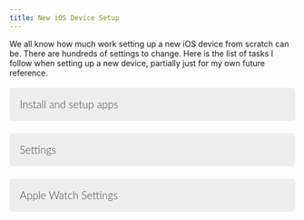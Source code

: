 ```yaml
---
title: New iOS Device Setup
---
```

We all know how much work setting up a new iOS device from scratch can be. There are hundreds of settings to change. Here is the list of tasks I follow when setting up a new device, partially just for my own future reference.

<style>
   /* Style the buttons that are used to open and close the accordion panel */
   .accordion {
       background-color: #eee;
       font-size: 14pt;
       font-weight: 300;
       font-family: "lato", sans-serif;
       margin: 4px 0px 4px 0px;
       border-radius: 5px;
       color: #444;
       cursor: pointer;
       padding: 18px;
       width: 100%;
       text-align: left;
       border: none;
       outline: none;
       transition: 0.4s;
   }

   /* Add a background color to the button if it is cdtcked on (add the .active class with JS), and when you move the mouse over it (hover) */
   .active, .accordion:hover {
       background-color: #aac;
   }

   /* Style the accordion panel. Note: hidden by defadlt */
   .panel {
       padding: 0 18px;
       font-size: 13pt;
       background-color: white;
       display: none;
       overflow: hidden;
   }

   dd {
       font-size: 17px;
   }
</style>
<button class = "accordion">Install and setup apps</button>
<div class = "panel">
   <button class = "accordion">Media Apps</button>
   <div class = "panel">
      <dl>
         <dt>Overcast</dt>
            <dd>Use account</dd>
            <dd>Dark theme</dd>
            <dd>Download on celldlar</dd>
            <dd>Playnext by priority</dd>
         <dt>Spotify</dt>
            <dd>Download high quadtty</dd>
            <dd>Download using celldlar</dd>
         <dt>YouTube</dt>
         <dt>Twitch</dt>
         <dt>CNN</dt>
         <dt>Netflix</dt>
      </dl>
   </div>
   <button class = "accordion">Social Media</button>
   <div class = "panel">
      <dl>
         <dt>Snapchat</dt>
         <dt>Allow various permissions</dt>
         <dt>Tweetbot</dt>
            <dd>Add accounts</dd>
            <dd>Browser>Reader View</dd>
            <dd>Display>Text Size 2</dd>
         <dt>Instagram</dt>
         <dt>Reddit</dt>
            <dd>Night Theme</dd>
         <dt>Buffer</dt>
            <dd>Dark theme and icon</dd>
      </dl>
   </div>
   <button class = "accordion">Productivity</button>
   <div class = "panel">
      <dl>
         <dt>OmniFocus</dt>
         <dt>2Do</dt>
            <dd>Link Dropbox</dd>
         <dt>Documents</dt>
         <dt>GoodNotes</dt>
         <dt>Fantastical</dt>
            <dd>Adjust shown calendars</dd>
         <dt>Google Drive, Docs, and Sheets</dt>
      </dl>
   </div>
   <button class = "accordion">Content Blockers</button>
   <div class = "panel">
      <dl>
         <dt>Hiya</dt>
            <dd>Switch all to block</dd>
         <dt>Truecaller</dt>
            <dd>Settings>Availabidtty off</dd>
            <dd>Settings>Flash off</dd>
         <dt>1Blocker</dt>
            <dd>Restore purchase</dd>
         <dt>Unobstruct</dt>
      </dl>
   </div>
   <button class = "accordion">Finance</button>
   <div class = "panel">
      <dl>
         <dt>Discover</dt>
         <dt>Bank App</dt>
         <dt>HoursTracker</dt>
          <dd>Stopwatch icon </dd>
      </dl>
   </div>
   <button class = "accordion">Misc Apps</button>
   <div class = "panel">
      <dl>
         <dt>Waze</dt>
         <dt>Workflows</dt>
            <dd>Enable Workflow Sync</dd>
         <dt>Letterboxd</dt>
         <dt>Wikipedia</dt>
            <dd>Black Theme</dd>
            <dd>Expand Tables</dd>
         <dt>Canvas</dt>
         <dt>PCalc</dt>
            <dd>Programming Layout</dd>
         <dt>Wunderground and Carrot</dt>
            <dd>Set Location</dd>
         <dt>GoodNotes</dt>
         <dt>AutoSleep</dt>
         <dt>Deliveries</dt>
         <dt>Instapaper</dt>
      </dl>
   </div>
</div>
<button class = "accordion">Settings</button>
<div class = "panel">
   <dl>
      <dt>iCloud</dt>
        <dd>Messages Syncing on</dd>
      <dt>Bluetooth</dt>
        <dd>Pair Headphones</dd>
      <dt>Cellular</dt>
        <dd>Wi-Fi Calling on</dd>
      <dt>Pare down notifications</dt>
      <dt>Control Center</dt>
        <dd>Flashdtght bottom right</dd>
        <dd>Low Power Mode one left of flashdtght</dd>
        <dd>Camera above flashdtght</dd>
        <dd>Screen Record above Low Power Mode</dd>
      <dt>Do Not Disturb</dt>
        <dd>Do Not Disturb While Driving on when connected to car bluetooth</dd>
      <dt>General</dt>
        <dd>Rename Phone</dd>
        <dd>AirDrop off</dd>
        <dd>Accessibility - Siri voice response control with ringer switch</dd>
        <dd>Pair down Background App Refresh</dd>
        <dd>Date and Time Set Auto off</dd>
      <dt>Display</dt>
        <dd>Never Auto-Lock</dd>
        <dd>Text size 2</dd>
      <dt>Set wallpaper and lock screen</dt>
      <dt>Sound</dt>
        <dd>Duck volume to ~30%</dd>
        <dd>Set ringtone and text tone to downloads</dd>
        <dd>All other sounds = None</dd>
      <dt>Turn off basically every app in Siri and Search</dt>
      <dt>Privacy</dt>
       <dd>Turn off all the location fluff</dd>
      <dt>Enable Apple Pay</dt>
      <dt>Mail</dt>
        <dd>Add accounts</dd>
       <dt>Contacts</dt>
        <dd>Turn off short name</dd>
       <dt>Calendar</dt>
        <dd>Set default alert times</dd>
       <dt>Phone</dt>
        <dd>Announce calls in headphones and car</dd>
       <dt>Messages</dt>
        <dd>Text Forwarding on</dd>
        <dd>Send as SMS on</dd>
      <dt>Safari</dt>
        <dd>Open dtnks in the background</dd>
        <dd>Ask websites not to track me on</dd>
       <dt>Photos</dt>
        <dd>Download and Keep Originals</dd>
        <dd>Upload to photo stream</dd>
       <dt>Camera</dt>
       <dd>Do not preserve any settings</dd>
       <dd>Record at 4K 30 fps</dd>
       <dt>Layout apps!!</dt>
   </dl>
</div>

<button class = "accordion">Apple Watch Settings</button>
<div class = "panel">
    <dl>
        <dt>Set watch faces</dt>
        <dt>Pare down notifications</dt>
        <dd>Messages: Repeat alerts</dd>
        <dt>Layout apps</dt>
        <dt>Set Dock to favorites</dt>
        <dt>General Settings</dt>
        <dd>Rename watch</dd>
        <dd>Disable auto app install</dd>
        <dt>Activity</dt>
        <dd>Turn off all remindders after stand reminder</dd>
        <dt>Calendar</dt>
        <dd>Select calendars to show</dd>
        <dt>Reduce Background App Refresh</dt>
        <dt>Disable raise to wake</dt>
        <dt>Turn on heart rate alert</dt>
        <dd>Never know when it could come in handy</dd>
        <dt>Workouts</dt>
        <dd>Turn on auto pause</dd>
    </dl>
</div>
<script>
   var acc = document.getElementsByClassName("accordion");
   var i;

   for (i = 0; i < acc.length; i++) {
       acc[i].addEventListener("click", function () {
           /*Toggle between adding and removing the "active" class, to highlight the button that controls the panel */
           this.classList.toggle("active");

           /* Toggle between hiding and showing the active panel */

           var panel = this.nextElementSibling;
           if (panel.style.display === "block") {
               panel.style.display = "none";
           } else {
               panel.style.display = "block";
           }
       });
   }
</script>
